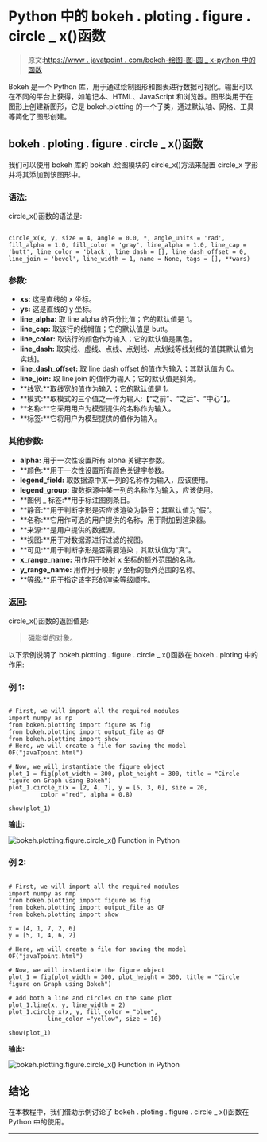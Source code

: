 # Python 中的 bokeh . ploting . figure . circle _ x()函数

> 原文:[https://www . javatpoint . com/bokeh-绘图-图-圆 _ x-python 中的函数](https://www.javatpoint.com/bokeh-plotting-figure-circle_x-function-in-python)

Bokeh 是一个 Python 库，用于通过绘制图形和图表进行数据可视化。输出可以在不同的平台上获得，如笔记本、HTML、JavaScript 和浏览器。图形类用于在图形上创建新图形，它是 bokeh.plotting 的一个子类，通过默认轴、网格、工具等简化了图形创建。

## bokeh . ploting . figure . circle _ x()函数

我们可以使用 bokeh 库的 bokeh .绘图模块的 circle_x()方法来配置 circle_x 字形并将其添加到该图形中。

### 语法:

circle_x()函数的语法是:

```

circle_x(x, y, size = 4, angle = 0.0, *, angle_units = 'rad', fill_alpha = 1.0, fill_color = 'gray', line_alpha = 1.0, line_cap = 'butt', line_color = 'black', line_dash = [], line_dash_offset = 0, line_join = 'bevel', line_width = 1, name = None, tags = [], **wars)

```

### 参数:

*   **xs:** 这是直线的 x 坐标。
*   **ys:** 这是直线的 y 坐标。
*   **line_alpha:** 取 line alpha 的百分比值；它的默认值是 1。
*   **line_cap:** 取该行的线帽值；它的默认值是 butt。
*   **line_color:** 取该行的颜色作为输入；它的默认值是黑色。
*   **line_dash:** 取实线、虚线、点线、点划线、点划线等线划线的值[其默认值为实线]。
*   **line_dash_offset:** 取 line dash offset 的值作为输入；其默认值为 0。
*   **line_join:** 取 line join 的值作为输入；它的默认值是斜角。
*   **线宽:**取线宽的值作为输入；它的默认值是 1。
*   **模式:**取模式的三个值之一作为输入:【“之前”、“之后”、“中心”】。
*   **名称:**它采用用户为模型提供的名称作为输入。
*   **标签:**它将用户为模型提供的值作为输入。

### 其他参数:

*   **alpha:** 用于一次性设置所有 alpha 关键字参数。
*   **颜色:**用于一次性设置所有颜色关键字参数。
*   **legend_field:** 取数据源中某一列的名称作为输入，应该使用。
*   **legend_group:** 取数据源中某一列的名称作为输入，应该使用。
*   **图例 _ 标签:**用于标注图例条目。
*   **静音:**用于判断字形是否应该渲染为静音；其默认值为“假”。
*   **名称:**它用作可选的用户提供的名称，用于附加到渲染器。
*   **来源:**是用户提供的数据源。
*   **视图:**用于对数据源进行过滤的视图。
*   **可见:**用于判断字形是否需要渲染；其默认值为“真”。
*   **x_range_name:** 用作用于映射 x 坐标的额外范围的名称。
*   **y_range_name:** 用作用于映射 y 坐标的额外范围的名称。
*   **等级:**用于指定该字形的渲染等级顺序。

### 返回:

circle_x()函数的返回值是:

> 磷脂类的对象。

以下示例说明了 bokeh.plotting . figure . circle _ x()函数在 bokeh . ploting 中的作用:

### 例 1:

```

# First, we will import all the required modules
import numpy as np 
from bokeh.plotting import figure as fig
from bokeh.plotting import output_file as OF
from bokeh.plotting import show 
# Here, we will create a file for saving the model 
OF("javaTpoint.html") 

# Now, we will instantiate the figure object 
plot_1 = fig(plot_width = 300, plot_height = 300, title = "Circle figure on Graph using Bokeh")
plot_1.circle_x(x = [2, 4, 7], y = [5, 3, 6], size = 20,
         color ="red", alpha = 0.8)

show(plot_1)

```

**输出:**

![bokeh.plotting.figure.circle_x() Function in Python](img/52e69aaf83e1968c024e28dfe077652e.png)

### 例 2:

```

# First, we will import all the required modules
import numpy as nmp 
from bokeh.plotting import figure as fig
from bokeh.plotting import output_file as OF
from bokeh.plotting import show 

x = [4, 1, 7, 2, 6]
y = [5, 1, 4, 6, 2]

# Here, we will create a file for saving the model 
OF("javaTpoint.html") 

# Now, we will instantiate the figure object 
plot_1 = fig(plot_width = 300, plot_height = 300, title = "Circle figure on Graph using Bokeh")

# add both a line and circles on the same plot
plot_1.line(x, y, line_width = 2)
plot_1.circle_x(x, y, fill_color = "blue",
           line_color ="yellow", size = 10)

show(plot_1)

```

**输出:**

![bokeh.plotting.figure.circle_x() Function in Python](img/981d6e68c773aab48ead92bd28bc62cd.png)

## 结论

在本教程中，我们借助示例讨论了 bokeh . ploting . figure . circle _ x()函数在 Python 中的使用。

* * *